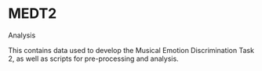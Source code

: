 # MEDT2
Analysis

This contains data used to develop the Musical Emotion Discrimination Task 2, as well as scripts for pre-processing and analysis.
